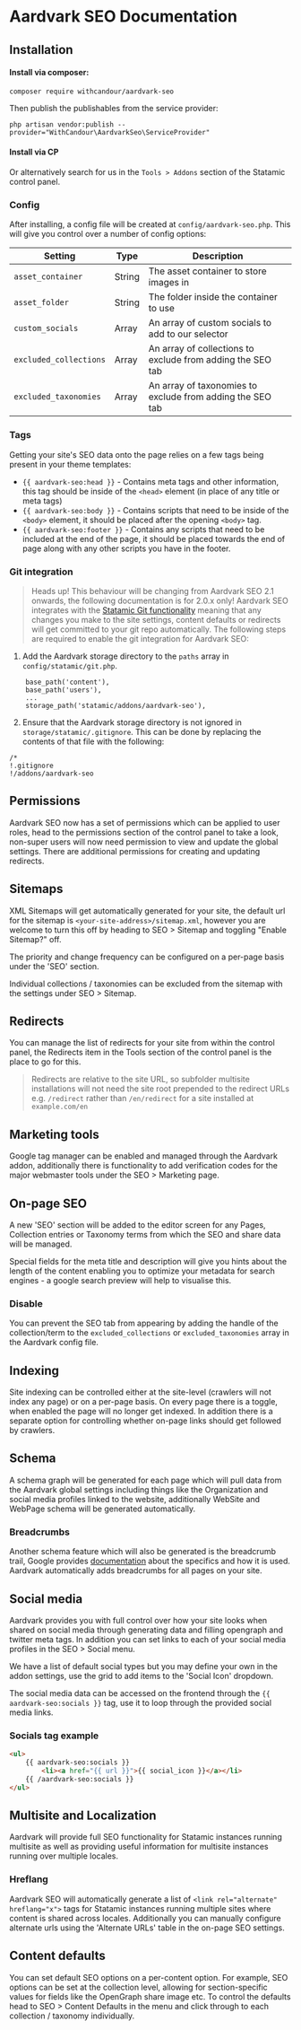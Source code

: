 # Aardvark SEO Documentation

## Installation

#### Install via composer:
```
composer require withcandour/aardvark-seo
```
Then publish the publishables from the service provider:
```
php artisan vendor:publish --provider="WithCandour\AardvarkSeo\ServiceProvider"
```

#### Install via CP
Or alternatively search for us in the `Tools > Addons` section of the Statamic control panel.

### Config
After installing, a config file will be created at `config/aardvark-seo.php`. This will give you control over a number of config options:

| Setting | Type       | Description                                                 |
| --------- | ---------- | ----------------------------------------------------------- |
| `asset_container`      | String  | The asset container to store images in            |
| `asset_folder`         | String  | The folder inside the container to use            |
| `custom_socials`       | Array   | An array of custom socials to add to our selector |
| `excluded_collections` | Array   | An array of collections to exclude from adding the SEO tab |
| `excluded_taxonomies`  | Array   | An array of taxonomies to exclude from adding the SEO tab |

### Tags

Getting your site's SEO data onto the page relies on a few tags being present in your theme templates:

- `{{ aardvark-seo:head }}` - Contains meta tags and other information, this tag should be inside of the `<head>` element (in place of any title or meta tags)
- `{{ aardvark-seo:body }}` - Contains scripts that need to be inside of the `<body>` element, it should be placed after the opening `<body>` tag.
- `{{ aardvark-seo:footer }}` - Contains any scripts that need to be included at the end of the page, it should be placed towards the end of page along with any other scripts you have in the footer.

### Git integration
> Heads up! This behaviour will be changing from Aardvark SEO 2.1 onwards, the following documentation is for 2.0.x only!
Aardvark SEO integrates with the [Statamic Git functionality](https://statamic.dev/git-automation) meaning that any changes you make to the site settings, content defaults or redirects will get committed to your git repo automatically. The following steps are required to enable the git integration for Aardvark SEO:
1. Add the Aardvark storage directory to the `paths` array in `config/statamic/git.php`.
```
    base_path('content'),
    base_path('users'),
    ...
    storage_path('statamic/addons/aardvark-seo'),
```
2. Ensure that the Aardvark storage directory is not ignored in `storage/statamic/.gitignore`. This can be done by replacing the contents of that file with the following:
```
/*
!.gitignore
!/addons/aardvark-seo
```

## Permissions

Aardvark SEO now has a set of permissions which can be applied to user roles, head to the permissions section of the control panel to take a look, non-super users will now need permission to view and update the global settings. There are additional permissions for creating and updating redirects.

## Sitemaps

XML Sitemaps will get automatically generated for your site, the default url for the sitemap is `<your-site-address>/sitemap.xml`, however you are welcome to turn this off by heading to SEO > Sitemap and toggling "Enable Sitemap?" off.

The priority and change frequency can be configured on a per-page basis under the 'SEO' section.

Individual collections / taxonomies can be excluded from the sitemap with the settings under SEO > Sitemap.

## Redirects

You can manage the list of redirects for your site from within the control panel, the Redirects item in the Tools section of the control panel is the place to go for this.

> Redirects are relative to the site URL, so subfolder multisite installations will not need the site root prepended to the redirect URLs e.g. `/redirect` rather than `/en/redirect` for a site installed at `example.com/en`

## Marketing tools

Google tag manager can be enabled and managed through the Aardvark addon, additionally there is functionality to add verification codes for the major webmaster tools under the SEO > Marketing page.

## On-page SEO

A new 'SEO' section will be added to the editor screen for any Pages, Collection entries or Taxonomy terms from which the SEO and share data will be managed.

Special fields for the meta title and description will give you hints about the length of the content enabling you to optimize your metadata for search engines - a google search preview will help to visualise this.

### Disable
You can prevent the SEO tab from appearing by adding the handle of the collection/term to the `excluded_collections` or `excluded_taxonomies` array in the Aardvark config file.

## Indexing

Site indexing can be controlled either at the site-level (crawlers will not index any page) or on a per-page basis. On every page there is a toggle, when enabled the page will no longer get indexed. In addition there is a separate option for controlling whether on-page links should get followed by crawlers.

## Schema

A schema graph will be generated for each page which will pull data from the Aardvark global settings including things like the Organization and social media profiles linked to the website, additionally WebSite and WebPage schema will be generated automatically.

### Breadcrumbs

Another schema feature which will also be generated is the breadcrumb trail, Google provides [documentation](https://developers.google.com/search/docs/data-types/breadcrumb) about the specifics and how it is used. Aardvark automatically adds breadcrumbs for all pages on your site.

## Social media

Aardvark provides you with full control over how your site looks when shared on social media through generating data and filling opengraph and twitter meta tags. In addition you can set links to each of your social media profiles in the SEO > Social menu.

We have a list of default social types but you may define your own in the addon settings, use the grid to add items to the 'Social Icon' dropdown.

The social media data can be accessed on the frontend through the `{{ aardvark-seo:socials }}` tag, use it to loop through the provided social media links.

### Socials tag example

```html
<ul>
    {{ aardvark-seo:socials }}
        <li><a href="{{ url }}">{{ social_icon }}</a></li>
    {{ /aardvark-seo:socials }}
</ul>
```

## Multisite and Localization

Aardvark will provide full SEO functionality for Statamic instances running multisite as well as providing useful information for multisite instances running over multiple locales.

### Hreflang
Aardvark SEO will automatically generate a list of `<link rel="alternate" hreflang="x">` tags for Statamic instances running multiple sites where content is shared across locales. Additionally you can manually configure alternate urls using the 'Alternate URLs' table in the on-page SEO settings.

## Content defaults
You can set default SEO options on a per-content option. For example, SEO options can be set at the collection level, allowing for section-specific values for fields like the OpenGraph share image etc. To control the defaults head to SEO > Content Defaults in the menu and click through to each collection / taxonomy individually.
